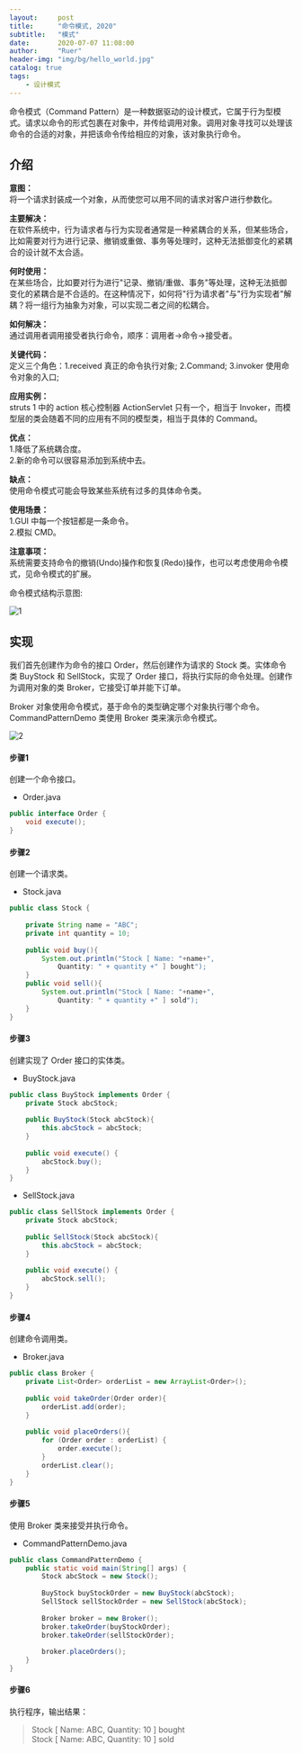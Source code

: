 ```yaml
---
layout:     post
title:      "命令模式, 2020"
subtitle:   "模式"
date:       2020-07-07 11:08:00
author:     "Ruer"
header-img: "img/bg/hello_world.jpg"
catalog: true
tags:
    - 设计模式
---
```


命令模式（Command Pattern）是一种数据驱动的设计模式，它属于行为型模式。请求以命令的形式包裹在对象中，并传给调用对象。调用对象寻找可以处理该命令的合适的对象，并把该命令传给相应的对象，该对象执行命令。

## 介绍

<b>意图：</b>  
将一个请求封装成一个对象，从而使您可以用不同的请求对客户进行参数化。  

<b>主要解决：</b>  
在软件系统中，行为请求者与行为实现者通常是一种紧耦合的关系，但某些场合，比如需要对行为进行记录、撤销或重做、事务等处理时，这种无法抵御变化的紧耦合的设计就不太合适。  

<b>何时使用：</b>  
在某些场合，比如要对行为进行"记录、撤销/重做、事务"等处理，这种无法抵御变化的紧耦合是不合适的。在这种情况下，如何将"行为请求者"与"行为实现者"解耦？将一组行为抽象为对象，可以实现二者之间的松耦合。  

<b>如何解决：</b>  
通过调用者调用接受者执行命令，顺序：调用者→命令→接受者。  

<b>关键代码：</b>  
定义三个角色：1.received 真正的命令执行对象; 2.Command; 3.invoker 使用命令对象的入口;  

<b>应用实例：</b>  
struts 1 中的 action 核心控制器 ActionServlet 只有一个，相当于 Invoker，而模型层的类会随着不同的应用有不同的模型类，相当于具体的 Command。  

<b>优点：</b>  
1.降低了系统耦合度。  
2.新的命令可以很容易添加到系统中去。  

<b>缺点：</b>  
使用命令模式可能会导致某些系统有过多的具体命令类。  

<b>使用场景：</b>  
1.GUI 中每一个按钮都是一条命令。  
2.模拟 CMD。  

<b>注意事项：</b>  
系统需要支持命令的撤销(Undo)操作和恢复(Redo)操作，也可以考虑使用命令模式，见命令模式的扩展。

命令模式结构示意图:  

![1](/img/DesignPattern/命令模式结构示意图.png)

## 实现

我们首先创建作为命令的接口 Order，然后创建作为请求的 Stock 类。实体命令类 BuyStock 和 SellStock，实现了 Order 接口，将执行实际的命令处理。创建作为调用对象的类 Broker，它接受订单并能下订单。

Broker 对象使用命令模式，基于命令的类型确定哪个对象执行哪个命令。CommandPatternDemo 类使用 Broker 类来演示命令模式。

![2](/img/DesignPattern/命令模式UML.png)

#### 步骤1

创建一个命令接口。

* Order.java
```java
public interface Order {
    void execute();
}
```

#### 步骤2

创建一个请求类。

* Stock.java
```java
public class Stock {
   
    private String name = "ABC";
    private int quantity = 10;
  
    public void buy(){
        System.out.println("Stock [ Name: "+name+", 
            Quantity: " + quantity +" ] bought");
    }
    public void sell(){
        System.out.println("Stock [ Name: "+name+", 
            Quantity: " + quantity +" ] sold");
    }
}
```

#### 步骤3

创建实现了 Order 接口的实体类。

* BuyStock.java
```java
public class BuyStock implements Order {
    private Stock abcStock;
  
    public BuyStock(Stock abcStock){
        this.abcStock = abcStock;
    }
  
    public void execute() {
        abcStock.buy();
    }
}
```

* SellStock.java
```java
public class SellStock implements Order {
    private Stock abcStock;
  
    public SellStock(Stock abcStock){
        this.abcStock = abcStock;
    }
  
    public void execute() {
        abcStock.sell();
    }
}
```

#### 步骤4

创建命令调用类。

* Broker.java
```java
public class Broker {
    private List<Order> orderList = new ArrayList<Order>(); 
  
    public void takeOrder(Order order){
        orderList.add(order);      
    }
 
    public void placeOrders(){
        for (Order order : orderList) {
            order.execute();
        }
        orderList.clear();
    }
}
```

#### 步骤5

使用 Broker 类来接受并执行命令。

* CommandPatternDemo.java
```java
public class CommandPatternDemo {
    public static void main(String[] args) {
        Stock abcStock = new Stock();
   
        BuyStock buyStockOrder = new BuyStock(abcStock);
        SellStock sellStockOrder = new SellStock(abcStock);
   
        Broker broker = new Broker();
        broker.takeOrder(buyStockOrder);
        broker.takeOrder(sellStockOrder);
   
        broker.placeOrders();
    }
}
```

#### 步骤6

执行程序，输出结果：

> Stock [ Name: ABC, Quantity: 10 ] bought  
> Stock [ Name: ABC, Quantity: 10 ] sold  